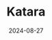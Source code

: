 ---  
layout: startup_page  
title: "Katara"  
id: "katara.ai"  
permalink: "/katarakatara.ai08272024/"  
website: "https://katara.ai/"  
funding_round: "Seed"  
funding_amount: "$2.6M"  
investors: "Diagram Ventures, Sparkle Ventures, StreamingFast"  
about: "Katara is an AI-agent workflow automation platform that streamlines developer experience (DevX) tasks. It uses a human-in-the-loop approach with a mix of traditional ML/NLP and Generative AI to automate repetitive workflows, saving teams significant time and resources. The platform offers actionable analytics and is expanding beyond Web3 to include Web2, AI, and open-source platforms."  
markets: "AI, Developer Tools, Web3, Software Development"  
hq: "Dover, Delaware, United States"  
founded_year: "2023"  
linkedin: "https://www.linkedin.com/company/katara-ai"  
twitter: ""  
instagram: ""  
facebook: ""  
crunchbase: "https://www.crunchbase.com/organization/katara?utm_source=linkedin&utm_medium=referral&utm_campaign=linkedin_companies&utm_content=profile_cta_anon&trk=funding_crunchbase"  
pitchbook: "https://pitchbook.com/profiles/company/498186-73"  

date_display: "27-Aug-2024"  
date: "2024-08-27"

# SEO Optimization  
meta_title: "Katara - Seed Funding ($2.6M)"  
meta_description: "Katara, Katara is an AI-agent workflow automation platform that streamlines developer experience (DevX) tasks. It uses a human-in-the-loop approach with a mix..."  
meta_keywords: "Katara, AI, Developer Tools, Web3, Software Development, Seed funding"  
canonical_url: "https://startup.projectstartups.com/katarakatara.ai08272024/"  
---
